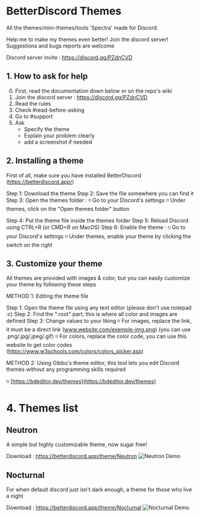 # BetterDiscord Themes

All the themes/mini-themes/tools 'Spectra' made for Discord.

Help me to make my themes even better! Join the discord server!
Suggestions and bugs reports are welcome

Discord server invite : https://discord.gg/PZdnCVD

##  1. How to ask for help
0. First, read the  documentation down below or on the repo's wiki
1. Join the discord server : https://discord.gg/PZdnCVD
2. Read the rules
3. Check #read-before-asking
4. Go to #support
5. Ask
   * Specify the theme
   * Explain your problem clearly
   * add a screenshot if needed

## 2. Installing a theme
First of all, make sure you have installed BetterDiscord (https://betterdiscord.app/)

Step 1: Download the theme
Step 2: Save the file somewhere you can find it
Step 3: Open the themes folder :
◽️ Go to your Discord's settings
◽️ Under themes, click on the "Open themes folder" button

Step 4: Put the theme file inside the themes folder
Step 5: Reload Discord using CTRL+R (or CMD+R on MacOS)
Step 6: Enable the theme :
◽️ Go to your Discord's settings
◽️ Under themes, enable your theme by clicking the switch on the right

## 3. Customize your theme
All themes are provided with images & color, but you can easily customize your theme by following these steps

METHOD 1: Editing the theme file

Step 1: Open the theme file using any text editor (please don't use notepad :c)
Step 2: Find the ":root" part, this is where all color and images are defined
Step 3: Change values to your liking
◽️ For images, replace the link, it must be a direct link
(www.website.com/exemple-img.png)
(you can use .png/.jpg/.jpeg/.gif)
◽️ For colors, replace the color code, you can use this website to get color codes (https://www.w3schools.com/colors/colors_picker.asp)

METHOD 2: Using Gibbu's theme editor, this tool lets you edit Discord themes without any programming skills required

◽️ [https://bdeditor.dev/themes](https://bdeditor.dev/themes)

# 4. Themes list
## Neutron 
A simple but highly customizable theme, now sugar free!

Download : https://betterdiscord.app/theme/Neutron
![Neutron Demo](https://i.imgur.com/5YhoRtf.jpg)

## Nocturnal 
For when default discord just isn't dark enough, a theme for those who live a night

Download : https://betterdiscord.app/theme/Nocturnal
![Nocturnal Demo](https://i.imgur.com/yITlAjo.png)
